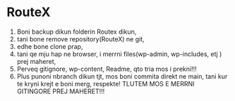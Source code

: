 # RouteX

1. Boni backup dikun folderin Routex dikun,
2. tani bone remove repository(RouteX) ne git,
3. edhe bone clone prap,
4. tani qe mju hap ne browser, i merrni files(wp-admin, wp-includes, etj ) prej maheret,
5. Perveq gitignore, wp-content, Readme, qto tria mos i prekni!!!
6. Plus punoni nbranch dikun tjt, mos boni commita direkt ne main, tani kur te kryni krejt e boni merg, respekte!
TLUTEM MOS E MERRNI GITINGORE PREJ MAHERET!!!
